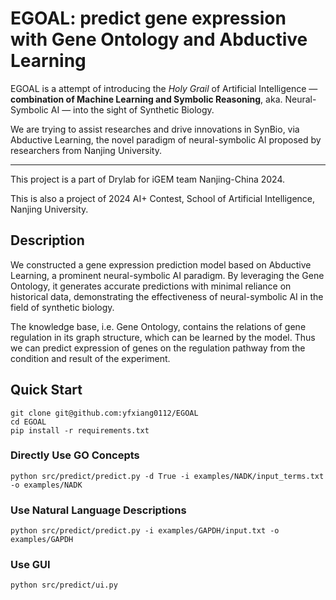 # EGOAL: predict gene expression with Gene Ontology and Abductive Learning

EGOAL is a attempt of introducing the *Holy Grail*
of Artificial Intelligence
— **combination of Machine Learning and Symbolic Reasoning**, aka.
Neural-Symbolic AI — into the sight of Synthetic Biology.

We are trying to assist researches and drive innovations in SynBio, via
Abductive Learning, the novel paradigm of neural-symbolic AI
proposed by researchers from Nanjing University.

---

This project is a part of Drylab for iGEM team Nanjing-China 2024.

This is also a project of 2024 AI+ Contest, School of Artificial Intelligence,
Nanjing University.

## Description

We constructed a gene expression prediction model based on Abductive Learning, a prominent neural-symbolic AI paradigm. By leveraging the Gene Ontology, it generates accurate predictions with minimal reliance on historical data, demonstrating the effectiveness of neural-symbolic AI in the field of synthetic biology.

The knowledge base, i.e. Gene Ontology, contains the relations
of gene regulation in its graph structure, which can be learned by the model.
Thus we can predict expression of genes on the regulation pathway from the condition and result of the experiment.

## Quick Start

```
git clone git@github.com:yfxiang0112/EGOAL
cd EGOAL
pip install -r requirements.txt
```

### Directly Use GO Concepts

```
python src/predict/predict.py -d True -i examples/NADK/input_terms.txt -o examples/NADK
```

### Use Natural Language Descriptions

```
python src/predict/predict.py -i examples/GAPDH/input.txt -o examples/GAPDH
```

### Use GUI
```
python src/predict/ui.py
```
